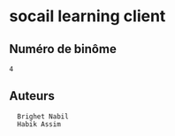 # socail learning client

## Numéro de binôme
```
4 
```

## Auteurs
```
  Brighet Nabil  
  Habik Assim 
  ```

